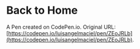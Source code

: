 # Back to Home

A Pen created on CodePen.io. Original URL: [https://codepen.io/luisangelmaciel/pen/ZEoJRLb](https://codepen.io/luisangelmaciel/pen/ZEoJRLb).

